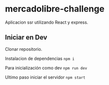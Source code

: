 # mercadolibre-challenge
Aplicacion ssr utilizando React y express.

## Iniciar en Dev

Clonar repositorio.

Instalacion de dependencias
```npm i```

Para inicialización como dev
```npm run dev```

Ultimo paso iniciar el servidor
```npm start```
